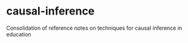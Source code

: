 # causal-inference
Consolidation of reference notes on techniques for causal inference in education 
